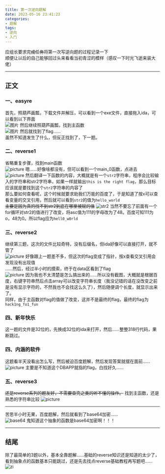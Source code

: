 ```yaml
---
title: 第一次逆向题解
date: 2023-05-16 23:41:23
categories: 
- 题解
tags:
- 逆向
- 入门
---
```


应组长要求~~完成任务~~将第一次写逆向题的过程记录一下  
顺便让以后的自己能够回过头来看看当初青涩的模样（感叹一下时光飞逝来装大佬）  

---

## 正文

### 一、easyre

首先，照葫芦画瓢，下载文件并解压，可以看到一个exe文件，直接拖入ida，可以看到以下界面  
![图片](../blog_img/屏幕截图%202023-05-17%20232952.png)
然后继续照葫芦画瓢，找到主函数  
![图片](../blog_img/屏幕截图%202023-05-17%20234237.png)
然后就找到了flag……  
虽然不知道发生了什么，但反正找到了，下一题。

### 二、reverse1

省略重复步骤，找到main函数  
![picture](../blog_img/reserve1main.png)
嗯……好像啥都没有，但可以看到一个main_0函数，点进去  
![picture](../blog_img/reserve_main_0.png)
然后翻译一下函数的内容，大概就是有一个`str2`字符串，程序会比较输入的字符串和str2字符串，如果一样就输出`this is the right flag`，那么目标应该就是要找到这个`str2`字符串的内容了  
那么要如何查看呢，这个时候就要求助我们万能的百度了，于是知道了按x可以查看变量的交叉引用，然后就可以看到`str2`的值为`hello_world`  
~~主要是因为真的找不到str2到底在哪里被赋的值~~
![str2](../blog_img/str2.png)
当然不要忘了前面有一个for循环对str2的值进行了改变，将asc值为111的字母改为了48。百度可知111为o，48为0。所以flag应为`hell0_w0rld`  

### 三、reverse2

继续第三题，这次的文件比较奇特，没有后缀名，但ida好像可以直接打开，就不管了  
![picture](../blog_img/reverse2.main.png)
好像跟上一题差不多，但这次的flag变成了指针，按x查看交叉引用会发现没有出现值  
……然后，经过半小时的摸索，终于在data区看到了flag  
![picture](../blog_img/reverse2.flag.png)
因为我也不太清楚是怎么搞出来的……所以没有截图，大概就是根据百度，右键字符串然后点击array可以改变字符串长度（我没记错的话在没改变之前是没有显示字符的，不然我也不会找这么久了），然后随便调个长度，就显示出来了。  
同样，由于主函数对flag的值做了改变，这并不是最终的flag，最终的flag为`hack1ng_fo1_fun`  

### 四、新年快乐

这一题的文件是32位的，先换成32位的ida来打开，然后……整整318行代码，果断跳过。

### 四、内涵的软件

这题看半天没看出怎么写，然后被迫百度题解，然后发现答案就摆在面前……
![picture](../blog_img/neihanflag.png)
主要是不知道这个DBAPP就指的flag，白找好久……

### 五、reverse3

~~还是reverse系列的题友好，不需要查壳之类的听不懂的操作。~~
找到主函数，还是熟悉的字符串比较
![picture](../blog_img/reverse3main.png)

---

苦思半小时无果，百度题解，然后就看到了base64加密……  
![base64](../blog_img/base64.png)
鬼知道这个抽象的函数是base64加密啊！！！  

---

## 结尾

除了最简单的3题以外，基本全靠题解……基础的reverse知识还是知道的太少了，看到抽象点的函数基本只能跳过，还是先去找点reverse基础教程再写题吧……
![zi](../blog_img/zi.gif)
